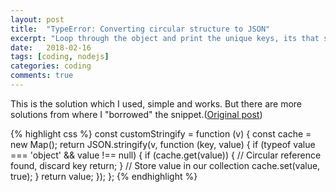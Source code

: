 ```yaml
---
layout: post
title:  "TypeError: Converting circular structure to JSON"
excerpt: "Loop through the object and print the unique keys, its that simple"
date:   2018-02-16
tags: [coding, nodejs]
categories: coding
comments: true
---
```

This is the solution which I used, simple and works. But there are more solutions from where I "borrowed" the snippet.([Original post](https://stackoverflow.com/questions/11616630/json-stringify-avoid-typeerror-converting-circular-structure-to-json))

{% highlight css %}
 const customStringify = function (v) {
   const cache = new Map();
   return JSON.stringify(v, function (key, value) {
     if (typeof value === 'object' && value !== null) {
       if (cache.get(value)) {
         // Circular reference found, discard key
         return;
       }
       // Store value in our collection
       cache.set(value, true);
     }
     return value;
   });
 };
{% endhighlight %}